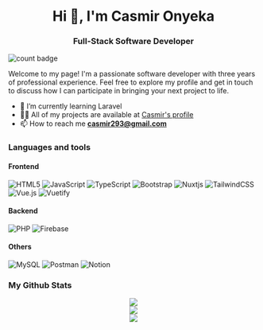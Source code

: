<h1 align="center"> Hi 👋, I'm Casmir Onyeka </h1>
<h3 align="center">Full-Stack Software Developer</h3><p align="left"> <img src="https://komarev.com/ghpvc/?username=casmir293&label=Profile%20views&color=0e75b6&style=for-the-badge" alt="count badge" /> </p> 


Welcome to my page! I'm a passionate software developer with three years of professional experience. Feel free to explore my profile and get in touch to discuss how I can participate in bringing your next project to life.

- 🌱 I’m currently learning Laravel
- 👨‍💻 All of my projects are available at [Casmir's profile](https://www.casmir.dev/) 
- 📫 How to reach me  **casmir293@gmail.com** 

### Languages and tools 
#### Frontend
![HTML5](https://img.shields.io/badge/html5-%23E34F26.svg?style=for-the-badge&logo=html5&logoColor=white) 
![JavaScript](https://img.shields.io/badge/javascript-%23323330.svg?style=for-the-badge&logo=javascript&logoColor=%23F7DF1E) 
![TypeScript](https://img.shields.io/badge/typescript-%23007ACC.svg?style=for-the-badge&logo=typescript&logoColor=white) 
![Bootstrap](https://img.shields.io/badge/bootstrap-%23563D7C.svg?style=for-the-badge&logo=bootstrap&logoColor=white) 
![Nuxtjs](https://img.shields.io/badge/Nuxt-002E3B?style=for-the-badge&logo=nuxtdotjs&logoColor=#00DC82) 
![TailwindCSS](https://img.shields.io/badge/tailwindcss-%2338B2AC.svg?style=for-the-badge&logo=tailwind-css&logoColor=white) 
![Vue.js](https://img.shields.io/badge/vuejs-%2335495e.svg?style=for-the-badge&logo=vuedotjs&logoColor=%234FC08D) 
![Vuetify](https://img.shields.io/badge/Vuetify-1867C0?style=for-the-badge&logo=vuetify&logoColor=AEDDFF) 

#### Backend
![PHP](https://img.shields.io/badge/php-%23777BB4.svg?style=for-the-badge&logo=php&logoColor=white) 
![Firebase](https://img.shields.io/badge/Firebase-039BE5?style=for-the-badge&logo=Firebase&logoColor=white) 

#### Others
![MySQL](https://img.shields.io/badge/mysql-%2300f.svg?style=for-the-badge&logo=mysql&logoColor=white) 
![Postman](https://img.shields.io/badge/Postman-FF6C37?style=for-the-badge&logo=postman&logoColor=white) 
![Notion](https://img.shields.io/badge/Notion-%23000000.svg?style=for-the-badge&logo=notion&logoColor=white) 


### My Github Stats 
<p align="center">
<img src="https://github-readme-stats.vercel.app/api?username=casmir293&theme=dracula&show_icons=true&locale=en" /> <br>
<img src="https://github-readme-stats.vercel.app/api/top-langs?username=casmir293&theme=dracula&show_icons=true&locale=en&layout=compact"/> <br>
<img src="https://github-readme-streak-stats.herokuapp.com/?user=casmir293&theme=dracula" />
</p>
